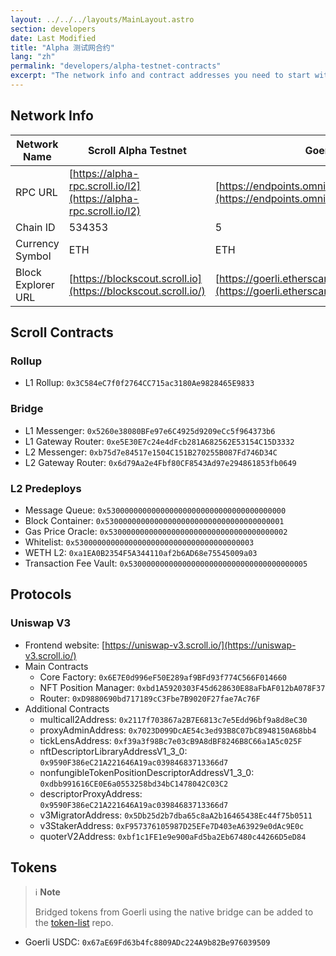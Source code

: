 ```yaml
---
layout: ../../../layouts/MainLayout.astro
section: developers
date: Last Modified
title: "Alpha 测试网合约"
lang: "zh"
permalink: "developers/alpha-testnet-contracts"
excerpt: "The network info and contract addresses you need to start with Scroll Alpha Testnet."
---
```


## Network Info

| Network Name       | Scroll Alpha Testnet                                             | Goerli Testnet                                                                                             |
| ------------------ | ---------------------------------------------------------------- | ---------------------------------------------------------------------------------------------------------- |
| RPC URL            | [https://alpha-rpc.scroll.io/l2](https://alpha-rpc.scroll.io/l2) | [https://endpoints.omniatech.io/v1/eth/goerli/public](https://endpoints.omniatech.io/v1/eth/goerli/public) |
| Chain ID           | 534353                                                           | 5                                                                                                          |
| Currency Symbol    | ETH                                                              | ETH                                                                                                        |
| Block Explorer URL | [https://blockscout.scroll.io](https://blockscout.scroll.io/)    | [https://goerli.etherscan.io](https://goerli.etherscan.io)                                                 |

## Scroll Contracts

### Rollup

- L1 Rollup: `0x3C584eC7f0f2764CC715ac3180Ae9828465E9833`

### Bridge

- L1 Messenger: `0x5260e38080BFe97e6C4925d9209eCc5f964373b6`
- L1 Gateway Router: `0xe5E30E7c24e4dFcb281A682562E53154C15D3332`
- L2 Messenger: `0xb75d7e84517e1504C151B270255B087Fd746D34C`
- L2 Gateway Router: `0x6d79Aa2e4Fbf80CF8543Ad97e294861853fb0649`

### L2 Predeploys

- Message Queue: `0x5300000000000000000000000000000000000000`
- Block Container: `0x5300000000000000000000000000000000000001`
- Gas Price Oracle: `0x5300000000000000000000000000000000000002`
- Whitelist: `0x5300000000000000000000000000000000000003`
- WETH L2: `0xa1EA0B2354F5A344110af2b6AD68e75545009a03`
- Transaction Fee Vault: `0x5300000000000000000000000000000000000005`

## Protocols

### Uniswap V3

- Frontend website: [https://uniswap-v3.scroll.io/](https://uniswap-v3.scroll.io/)
- Main Contracts
  - Core Factory: `0x6E7E0d996eF50E289af9BFd93f774C566F014660`
  - NFT Position Manager: `0xbd1A5920303F45d628630E88aFbAF012bA078F37`
  - Router: `0xD9880690bd717189cC3Fbe7B9020F27fae7Ac76F`
- Additional Contracts
  - multicall2Address: `0x2117f703867a2B7E6813c7e5Edd96bf9a8d8eC30`
  - proxyAdminAddress: `0x7023D099DcAE54c3ed93B8C07bC8948150A68bb4`
  - tickLensAddress: `0xf39a3f98Bc7e03cB9A8dBF8246B8C66a1A5c025F`
  - nftDescriptorLibraryAddressV1_3_0: `0x9590F386eC21A221646A19ac03984683713366d7`
  - nonfungibleTokenPositionDescriptorAddressV1_3_0: `0xdbb991616CE0E6a0553258bd34bC1478042C03C2`
  - descriptorProxyAddress: `0x9590F386eC21A221646A19ac03984683713366d7`
  - v3MigratorAddress: `0x5Db25d2b7dba65c8aA2b16465438Ec44f75b0511`
  - v3StakerAddress: `0xF957376105987D25EFe7D403eA63929e0dAc9E0c`
  - quoterV2Address: `0xbf1c1FE1e9e900aFd5ba2Eb67480c44266D5eD84`

## Tokens

> ℹ️ **Note**
>
> Bridged tokens from Goerli using the native bridge can be added to the [token-list](https://github.com/scroll-tech/token-list) repo.

- Goerli USDC: `0x67aE69Fd63b4fc8809ADc224A9b82Be976039509`
